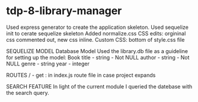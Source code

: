 # tdp-8-library-manager

Used express generator to create the application skeleton.
Used sequelize init to cerate sequelize skeleton
Added normalize.css
CSS edits: orgininal css commented out, new css inline.
Custom CSS: bottom of style.css file

SEQUELIZE MODEL
Database Model
Used the library.db file as a guideline for setting up the model:
Book
title - string - Not NULL
author - string - Not NULL
genre - string
year - integer

ROUTES
/ - get : in index.js route file in case project expands


SEARCH FEATURE
In light of the current module I queried the datebase with the search query.

